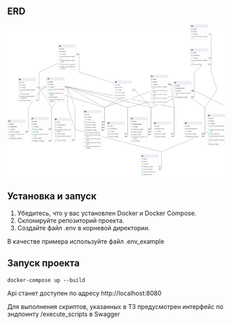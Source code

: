 ## ERD
![ERD](ERD.png)
## Установка и запуск
1. Убедитесь, что у вас установлен Docker и Docker Compose.
2. Склонируйте репозиторий проекта.
3. Создайте файл .env в корневой директории.

В качестве примера используйте файл .env_example

## Запуск проекта

```docker-compose up --build```

Api станет доступен по адресу http://localhost:8080

Для выполнения скриптов, указанных в ТЗ предусмотрен интерфейс по эндпоинту /execute_scripts в Swagger